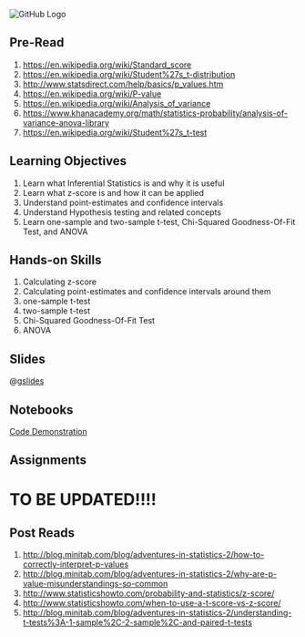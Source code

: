 ![GitHub Logo](https://s3.ap-south-1.amazonaws.com/greyatom-social/logo.png)

## Pre-Read
1. https://en.wikipedia.org/wiki/Standard_score
2. https://en.wikipedia.org/wiki/Student%27s_t-distribution
3. http://www.statsdirect.com/help/basics/p_values.htm
4. https://en.wikipedia.org/wiki/P-value
5. https://en.wikipedia.org/wiki/Analysis_of_variance
6. https://www.khanacademy.org/math/statistics-probability/analysis-of-variance-anova-library
7. https://en.wikipedia.org/wiki/Student%27s_t-test

## Learning Objectives
1. Learn what Inferential Statistics is and why it is useful
2. Learn what z-score is and how it can be applied
3. Understand point-estimates and confidence intervals
4. Understand Hypothesis testing and related concepts
5. Learn one-sample and two-sample t-test, Chi-Squared Goodness-Of-Fit Test, and ANOVA

## Hands-on Skills
1. Calculating z-score
2. Calculating point-estimates and confidence intervals around them
3. one-sample t-test
4. two-sample t-test
5. Chi-Squared Goodness-Of-Fit Test
6. ANOVA

## Slides
@[gslides](1ubLv7nNEZQc-J4wFlSdpr8qXauTuF8q6KKBAP2os6Wk)

## Notebooks
[Code Demonstration](https://github.com/commit-live-students/day03-inferential-statistics/blob/master/notebooks/day03_demo.ipynb)

## Assignments

# TO BE UPDATED!!!!

## Post Reads
1. http://blog.minitab.com/blog/adventures-in-statistics-2/how-to-correctly-interpret-p-values
2. http://blog.minitab.com/blog/adventures-in-statistics-2/why-are-p-value-misunderstandings-so-common
3. http://www.statisticshowto.com/probability-and-statistics/z-score/
4. http://www.statisticshowto.com/when-to-use-a-t-score-vs-z-score/
5. http://blog.minitab.com/blog/adventures-in-statistics-2/understanding-t-tests%3A-1-sample%2C-2-sample%2C-and-paired-t-tests
